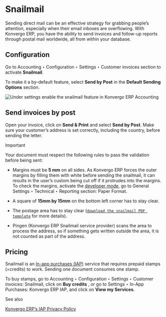 # Snailmail

Sending direct mail can be an effective strategy for grabbing people’s
attention, especially when their email inboxes are overflowing. With Konvergo ERP, you
have the ability to send invoices and follow-up reports through postal mail
worldwide, all from within your database.

## Configuration

Go to Accounting ‣ Configuration ‣ Settings ‣ Customer invoices section to
activate **Snailmail**.

To make it a by-default feature, select **Send by Post** in the **Default
Sending Options** section.

![Under settings enable the snailmail feature in Konvergo ERP
Accounting](../../../../_images/setup-snailmail.png)

## Send invoices by post

Open your invoice, click on **Send & Print** and select **Send by Post**. Make
sure your customer’s address is set correctly, including the country, before
sending the letter.

<div class="alert alert-warning">
<p class="alert-title">
Important</p><p>Your document must respect the following rules to pass the validation before being sent:</p>
<ul>
<li><p>Margins must be <b>5 mm</b> on all sides. As Konvergo ERP forces the outer margins by filling them with
white before sending the snailmail, it can results in the user’s custom being cut off if it
protrudes into the margins. To check the margins, activate the <a href="../../../general/developer_mode#developer-mode"><span class="std std-ref">developer mode</span></a>, go to General Settings ‣ Technical ‣ Reporting
section: Paper Format.</p></li>
<li><p>A square of <b>15mm by 15mm</b> on the bottom left corner has to stay clear.</p></li>
<li><p>The postage area has to stay clear (<a download="" href="../../../../_downloads/5b14d01e129cc51a32303602599b291f/snailmail-template.pdf"><code>download the snailmail PDF template</code></a> for more details).</p></li>
<li><p>Pingen (Konvergo ERP Snailmail service provider) scans the area to process the address, so if something
gets written outside the area, it is not counted as part of the address.</p></li>
</ul>
</div>

## Pricing

Snailmail is an [In-app purchases
(IAP)](../../../essentials/in_app_purchase) service that requires prepaid
stamps (=credits) to work. Sending one document consumes one stamp.

To buy stamps, go to Accounting ‣ Configuration ‣ Settings ‣ Customer
invoices: Snailmail, click on **Buy credits** , or go to Settings ‣ In-App
Purchases: Konvergo ERP IAP, and click on **View my Services**.

<div class="alert alert-secondary">
<p class="alert-title">
See also</p><p><a href="https://iap.odoo.com/privacy#header_4">Konvergo ERP’s IAP Privacy Policy</a></p>
</div>

